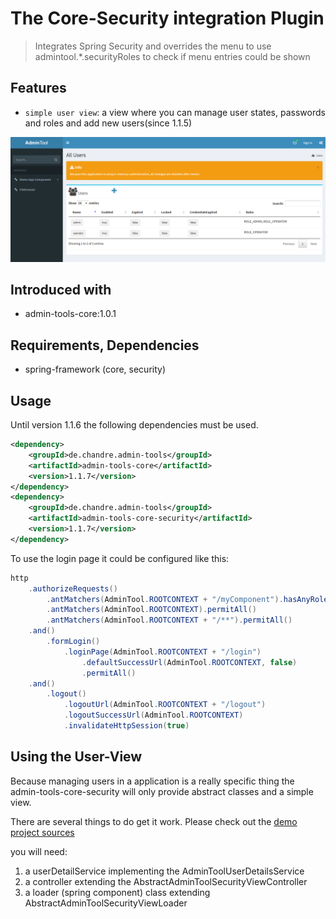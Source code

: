 # The Core-Security integration Plugin
> Integrates Spring Security and overrides the menu to use admintool.*.securityRoles to check if menu entries could be shown

## Features
* `simple user view`: a view where you can manage user states, passwords and roles and add new users(since 1.1.5)

![Preview image](doc/screen_userview_org.png?raw=true "AdminTool User-View UI")

## Introduced with
* admin-tools-core:1.0.1

## Requirements, Dependencies
* spring-framework (core, security)


## Usage
Until version 1.1.6 the following dependencies must be used. 
```xml
<dependency>
	<groupId>de.chandre.admin-tools</groupId>
	<artifactId>admin-tools-core</artifactId>
	<version>1.1.7</version>
</dependency>
<dependency>
	<groupId>de.chandre.admin-tools</groupId>
	<artifactId>admin-tools-core-security</artifactId>
	<version>1.1.7</version>
</dependency>
```


To use the login page it could be configured like this:
```java
http
	.authorizeRequests()
		.antMatchers(AdminTool.ROOTCONTEXT + "/myComponent").hasAnyRole("ADMIN", "USER")
		.antMatchers(AdminTool.ROOTCONTEXT).permitAll()
		.antMatchers(AdminTool.ROOTCONTEXT + "/**").permitAll()
	.and()
		.formLogin()
			.loginPage(AdminTool.ROOTCONTEXT + "/login")
				.defaultSuccessUrl(AdminTool.ROOTCONTEXT, false)
				.permitAll()
	.and()
		.logout()
			.logoutUrl(AdminTool.ROOTCONTEXT + "/logout")
			.logoutSuccessUrl(AdminTool.ROOTCONTEXT)
			.invalidateHttpSession(true)
```

## Using the User-View

Because managing users in a application is a really specific thing the admin-tools-core-security will only provide abstract classes and a simple view.

There are several things to do get it work. Please check out the [demo project sources](https://github.com/andrehertwig/admintool/tree/develop/admin-tools-demo-core/src/main/java/de/chandre/admintool/security)

you will need:
1. a userDetailService implementing the AdminToolUserDetailsService
2. a controller extending the AbstractAdminToolSecurityViewController
3. a loader (spring component) class extending AbstractAdminToolSecurityViewLoader
